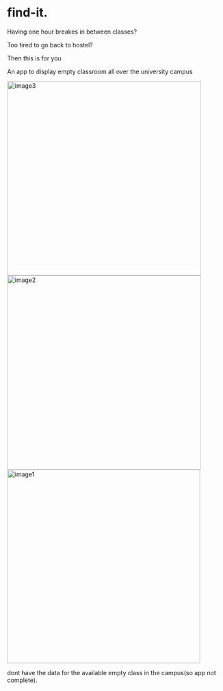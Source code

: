 # find-it.
Having one hour breakes in between classes?

Too tired to go back to hostel?

Then this is for you

An app to display empty classroom all over the university campus


<img width="453" alt="image3" src="https://github.com/RamanaRaj7/find-it./assets/121662996/0309168c-5092-487f-83c3-11bb22bcb027">

<img width="453" alt="image2" src="https://github.com/RamanaRaj7/find-it./assets/121662996/2eb400ba-bcb5-4377-83ef-2f2d6398ae43">

<img width="451" alt="image1" src="https://github.com/RamanaRaj7/find-it./assets/121662996/dd118213-dafb-416d-8d44-0dbf63506a52">











dont have the data for the available empty class in the campus(so app not complete).
